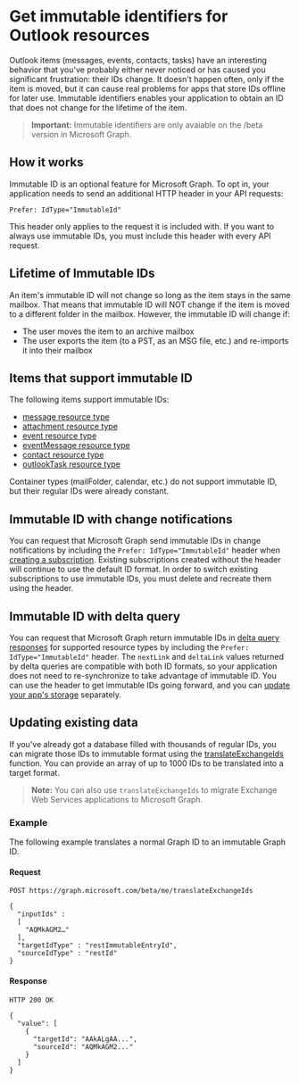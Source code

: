 # Get immutable identifiers for Outlook resources

Outlook items (messages, events, contacts, tasks) have an interesting behavior that you've probably either never noticed or has caused you significant frustration: their IDs change. It doesn't happen often, only if the item is moved, but it can cause real problems for apps that store IDs offline for later use. Immutable identifiers enables your application to obtain an ID that does not change for the lifetime of the item.

> **Important:** Immutable identifiers are only avaiable on the /beta version in Microsoft Graph.

## How it works

Immutable ID is an optional feature for Microsoft Graph. To opt in, your application needs to send an additional HTTP header in your API requests:

```http
Prefer: IdType="ImmutableId"
```

This header only applies to the request it is included with. If you want to always use immutable IDs, you must include this header with every API request.

## Lifetime of Immutable IDs

An item's immutable ID will not change so long as the item stays in the same mailbox. That means that immutable ID will NOT change if the item is moved to a different folder in the mailbox. However, the immutable ID will change if:

- The user moves the item to an archive mailbox
- The user exports the item (to a PST, as an MSG file, etc.) and re-imports it into their mailbox

## Items that support immutable ID

The following items support immutable IDs:

- [message resource type](/graph/api/resources/message.md?view=graph-rest-beta)
- [attachment resource type](/graph/api/resources/attachment.md?view=graph-rest-beta)
- [event resource type](/graph/api/resources/event.md?view=graph-rest-beta)
- [eventMessage resource type](/graph/api/resources/eventmessage.md?view=graph-rest-beta)
- [contact resource type](/graph/api/resources/contact.md?view=graph-rest-beta)
- [outlookTask resource type](/graph/api/resources/outlooktask.md?view=graph-rest-beta)

Container types (mailFolder, calendar, etc.) do not support immutable ID, but their regular IDs were already constant.

## Immutable ID with change notifications

You can request that Microsoft Graph send immutable IDs in change notifications by including the `Prefer: IdType="ImmutableId"` header when [creating a subscription](/graph/api/subscription_post_subscriptions.md?view=graph-rest-beta). Existing subscriptions created without the header will continue to use the default ID format. In order to switch existing subscriptions to use immutable IDs, you must delete and recreate them using the header.

## Immutable ID with delta query

You can request that Microsoft Graph return immutable IDs in [delta query responses](delta_query_overview.md) for supported resource types by including the `Prefer: IdType="ImmutableId"` header. The `nextLink` and `deltaLink` values returned by delta queries are compatible with both ID formats, so your application does not need to re-synchronize to take advantage of immutable ID. You can use the header to get immutable IDs going forward, and you can [update your app's storage](#updating-existing-data) separately.

## Updating existing data

If you've already got a database filled with thousands of regular IDs, you can migrate those IDs to immutable format using the [translateExchangeIds](/graph/api/user_translateexchangeids.md?view=graph-rest-beta) function. You can provide an array of up to 1000 IDs to be translated into a target format.

> **Note:** You can also use `translateExchangeIds` to migrate Exchange Web Services applications to Microsoft Graph.

### Example

The following example translates a normal Graph ID to an immutable Graph ID.

#### Request

```http
POST https://graph.microsoft.com/beta/me/translateExchangeIds

{
  "inputIds" :
  [
    "AQMkAGM2…"
  ],
  "targetIdType" : "restImmutableEntryId",
  "sourceIdType" : "restId"
}
```

#### Response

```http
HTTP 200 OK

{
  "value": [
    {
      "targetId": "AAkALgAA...",
      "sourceId": "AQMkAGM2..."
    }
  ]
}
```
